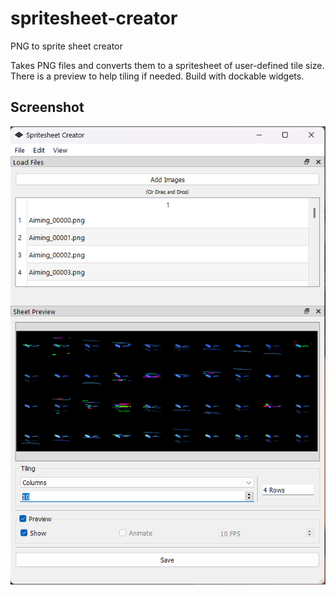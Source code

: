 # spritesheet-creator
PNG to sprite sheet creator

Takes PNG files and converts them to a spritesheet of user-defined tile size.  
There is a preview to help tiling if needed. Build with dockable widgets.

## Screenshot
![Program demo](program-demo.png "Program demo")
